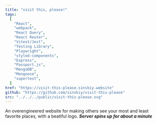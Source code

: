 ```yaml
---
title: "visit this, please!"
tags:
  [
    "React",
    "webpack",
    "React Query",
    "React Router",
    "Vitest/Jest",
    "Testing Library",
    "Playwright",
    "styled-components",
    "Express",
    "Passport.js",
    "MongoDB",
    "Mongoose",
    "supertest",
  ]
href: "https://visit-this-please.sinskiy.website"
github: "https://github.com/sinskiy/visit-this-please"
src: "../../../public/visit-this-please.svg"
---
```


An overengineered website for making others see your most and least favorite places, with a beatiful logo. **_Server spins up for about a minute_**
